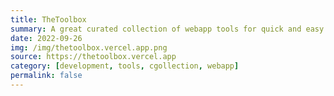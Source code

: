 ```yaml
---
title: TheToolbox
summary: A great curated collection of webapp tools for quick and easy use while your programming or even simoly been to convert currencies.
date: 2022-09-26
img: /img/thetoolbox.vercel.app.png
source: https://thetoolbox.vercel.app
category: [development, tools, cgollection, webapp]
permalink: false
---
```

